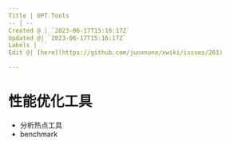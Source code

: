 ```yaml
---
Title | OPT Tools
-- | --
Created @ | `2023-06-17T15:16:17Z`
Updated @| `2023-06-17T15:16:17Z`
Labels | ``
Edit @| [here](https://github.com/junxnone/xwiki/issues/261)

---
```

# 性能优化工具
- 分析热点工具
- benchmark
